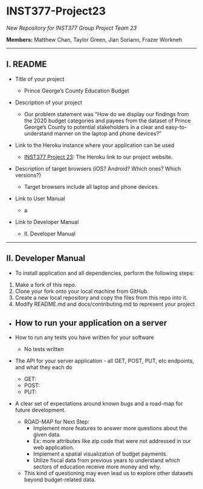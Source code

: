 # <a id='header'></a> INST377-Project23

*New Repository for INST377 Group Project Team 23*

**Members:** Matthew Chan, Taylor Green, Jian Soriano, Frazer Workneh

---
## <a id='readme'></a>I. README

* Title of your project
    - Prince George’s County Education Budget
* Description of your project
    - Our problem statement was “How do we display our findings from the 2020 budget categories and payees from the dataset of Prince George’s County to potential stakeholders in a clear and easy-to-understand manner on the laptop and phone devices?”
    
* Link to the Heroku instance where your application can be used
   - [INST377 Project 23](https://inst377-project23.herokuapp.com/): The Heroku link to our project website.
   
* Description of target browsers (iOS? Android? Which ones? Which versions?)
   - Target browsers include all laptop and phone devices.
   
* Link to User Manual
   - a
   
* Link to Developer Manual
   - <a id='devmanual'></a>II. Developer Manual

---
## <a id='devmanual'></a>II. Developer Manual

* To install application and all dependencies, perform the following steps:
1. Make a fork of this repo.
1. Clone your fork onto your local machine from GitHub.
1. Create a new local repository and copy the files from this repo into it.
1. Modify README.md and docs/contributing.md to represent your project  

* How to run your application on a server
   - 
   
* How to run any tests you have written for your software
   - No tests written
   
* The API for your server application - all GET, POST, PUT, etc endpoints, and what they each do
   - GET: 
   - POST: 
   - PUT: 
   
* A clear set of expectations around known bugs and a road-map for future development.
   - ROAD-MAP for Next Step: 
      - Implement more features to answer more questions about the given data.
      - Ex: more attributes like zip code that were not addressed in our web application.
      - Implement a spatial visualization of budget payments. 
      - Utilize fiscal data from previous years to understand which sectors of education receive more money and why.
   - This kind of questioning may even lead us to explore other datasets beyond budget-related data. 

